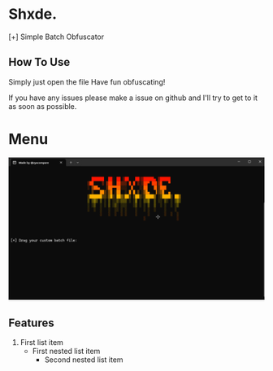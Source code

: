 # Shxde.
[+] Simple Batch Obfuscator

## How To Use
Simply just open the file
Have fun obfuscating!

If you have any issues please make a issue on github and I'll try to get to it as soon as possible.

# Menu

![MenuImage/Screenshot 2024-03-19 184127.png](MenuImage/Screenshot%202024-03-19%20184127.png)


## Features

1. First list item
   - First nested list item
     - Second nested list item
